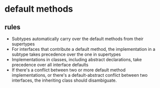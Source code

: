 # default methods

## rules
- Subtypes automatically carry over the default methods from their supertypes
- For interfaces that contribute a default method, the implementation in a subtype takes precedence over the one in supertypes
- Implementations in classes, including abstract declarations, take precedence over all interface defaults
- If there's a conflict between two or more default method implementations, or there's a default-abstract conflict between
  two interfaces, the inheriting class should disambiguate.

